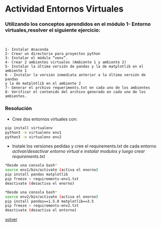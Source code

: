 # Actividad Entornos Virtuales

### Utilizando los conceptos aprendidos en el módulo 1- Entorno virtuales,resolver el siguiente ejercicio:
<br>

    1- Instalar Anaconda
    2- Crear un directorio para proyectos python
    3- Instalar el módulo “venv”.
    4- Crear 2 ambientes virtuales (Ambiente 1 y ambiente 2)
    5- Instalar la última versión de pandas y la de matplotlib en el
    ambiente 1
    6 - Instalar la versión inmediata anterior a la última versión de pandas
    y la de matplotlib en el ambiente 2
    7- Generar el archivo requeriments.txt en cada uno de los ambientes
    8- Verificar el contenido del archivo generado en cada uno de los
    ambientes.
### Resolución
- Cree dos entornos virtuales con:
```bash
pip install virtualenv
python3 -m virtualenv env1
python3 -m virtualenv env2
```
- Instale los versiones pedidas y cree el requirements.txt de cada entorno<br>
*activar/desactivar entorno virtual e instalar modulos y luego crear requirements.txt*
```bash
*Desde una consola bash*
source env1/bin/activate (activa el enorno)
pip install pandas matplotlib
pip freeze > requirements-env1.txt
deactivate (desactiva el enorno)
```
```bash
*Desde una consola bash*
source env2/bin/activate (activa el enorno)
pip install pandas==1.5.0 matplotlib==3.5
pip freeze > requirements-env2.txt
deactivate (desactiva el entorno)
```

[volver](../README.md)